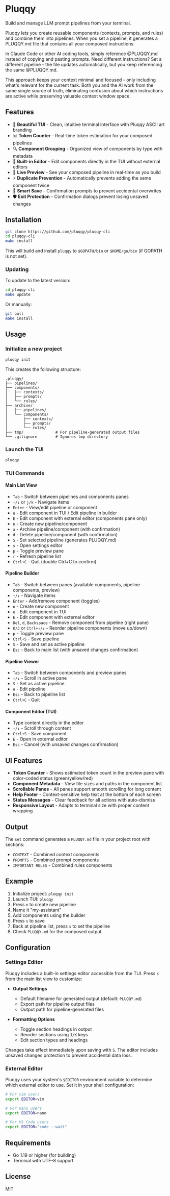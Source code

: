 # Pluqqy

Build and manage LLM prompt pipelines from your terminal.

Pluqqy lets you create reusable components (contexts, prompts, and rules) and combine them into pipelines. When you set a pipeline, it generates a PLUQQY.md file that contains all your composed instructions.

In Claude Code or other AI coding tools, simply reference @PLUQQY.md instead of copying and pasting prompts. Need different instructions? Set a different pipeline - the file updates automatically, but you keep referencing the same @PLUQQY.md.

This approach keeps your context minimal and focused - only including what's relevant for the current task. Both you and the AI work from the same single source of truth, eliminating confusion about which instructions are active while preserving valuable context window space.

## Features

- 🎨 **Beautiful TUI** - Clean, intuitive terminal interface with Pluqqy ASCII art branding
- 📊 **Token Counter** - Real-time token estimation for your composed pipelines
- 🔍 **Component Grouping** - Organized view of components by type with metadata
- 📝 **Built-in Editor** - Edit components directly in the TUI without external editors
- 🔄 **Live Preview** - See your composed pipeline in real-time as you build
- ⚡ **Duplicate Prevention** - Automatically prevents adding the same component twice
- 💾 **Smart Save** - Confirmation prompts to prevent accidental overwrites
- 🛡️ **Exit Protection** - Confirmation dialogs prevent losing unsaved changes

## Installation

```bash
git clone https://github.com/pluqqy/pluqqy-cli
cd pluqqy-cli
make install
```

This will build and install `pluqqy` to `$GOPATH/bin` or `$HOME/go/bin` (if GOPATH is not set).

### Updating

To update to the latest version:

```bash
cd pluqqy-cli
make update
```

Or manually:

```bash
git pull
make install
```

## Usage

### Initialize a new project

```bash
pluqqy init
```

This creates the following structure:

```
.pluqqy/
├── pipelines/
├── components/
│   ├── contexts/
│   ├── prompts/
│   └── rules/
├── archive/
│   ├── pipelines/
│   └── components/
│       ├── contexts/
│       ├── prompts/
│       └── rules/
├── tmp/              # For pipeline-generated output files
└── .gitignore        # Ignores tmp directory
```

### Launch the TUI

```bash
pluqqy
```

### TUI Commands

#### Main List View

- `Tab` - Switch between pipelines and components panes
- `↑/↓` or `j/k` - Navigate items
- `Enter` - View/edit pipeline or component
- `e` - Edit component in TUI / Edit pipeline in builder
- `E` - Edit component with external editor (components pane only)
- `n` - Create new pipeline/component
- `a` - Archive pipeline/component (with confirmation)
- `d` - Delete pipeline/component (with confirmation)
- `S` - Set selected pipeline (generates PLUQQY.md)
- `s` - Open settings editor
- `p` - Toggle preview pane
- `r` - Refresh pipeline list
- `Ctrl+C` - Quit (double Ctrl+C to confirm)

#### Pipeline Builder

- `Tab` - Switch between panes (available components, pipeline components, preview)
- `↑/↓` - Navigate items
- `Enter` - Add/remove component (toggles)
- `n` - Create new component
- `e` - Edit component in TUI
- `E` - Edit component with external editor
- `Del`, `d`, `Backspace` - Remove component from pipeline (right pane)
- `K/J` or `Ctrl+↑/↓` - Reorder pipeline components (move up/down)
- `p` - Toggle preview pane
- `Ctrl+S` - Save pipeline
- `S` - Save and set as active pipeline
- `Esc` - Back to main list (with unsaved changes confirmation)

#### Pipeline Viewer

- `Tab` - Switch between components and preview panes
- `↑/↓` - Scroll in active pane
- `S` - Set as active pipeline
- `e` - Edit pipeline
- `Esc` - Back to pipeline list
- `Ctrl+C` - Quit

#### Component Editor (TUI)

- Type content directly in the editor
- `↑/↓` - Scroll through content
- `Ctrl+S` - Save component
- `E` - Open in external editor
- `Esc` - Cancel (with unsaved changes confirmation)

## UI Features

- **Token Counter** - Shows estimated token count in the preview pane with color-coded status (green/yellow/red)
- **Component Metadata** - View file sizes and paths in the component list
- **Scrollable Panes** - All panes support smooth scrolling for long content
- **Help Footer** - Context-sensitive help text at the bottom of each screen
- **Status Messages** - Clear feedback for all actions with auto-dismiss
- **Responsive Layout** - Adapts to terminal size with proper content wrapping

## Output

The `set` command generates a `PLUQQY.md` file in your project root with sections:

- `CONTEXT` - Combined context components
- `PROMPTS` - Combined prompt components  
- `IMPORTANT RULES` - Combined rules components

## Example

1. Initialize project: `pluqqy init`
2. Launch TUI: `pluqqy`
3. Press `n` to create new pipeline
4. Name it "my-assistant"
5. Add components using the builder
6. Press `s` to save
7. Back at pipeline list, press `s` to set the pipeline
8. Check `PLUQQY.md` for the composed output

## Configuration

### Settings Editor

Pluqqy includes a built-in settings editor accessible from the TUI. Press `s` from the main list view to customize:

- **Output Settings**
  - Default filename for generated output (default: `PLUQQY.md`)
  - Export path for pipeline output files
  - Output path for pipeline-generated files
  
- **Formatting Options**
  - Toggle section headings in output
  - Reorder sections using `J/K` keys
  - Edit section types and headings

Changes take effect immediately upon saving with `S`. The editor includes unsaved changes protection to prevent accidental data loss.

### External Editor

Pluqqy uses your system's `$EDITOR` environment variable to determine which external editor to use. Set it in your shell configuration:

```bash
# For vim users
export EDITOR=vim

# For nano users
export EDITOR=nano

# For VS Code users
export EDITOR="code --wait"
```

## Requirements

- Go 1.19 or higher (for building)
- Terminal with UTF-8 support

## License

MIT
